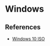 # Windows

## References

- [Windows 10 ISO](https://www.microsoft.com/en-us/software-download/windows10ISO)
